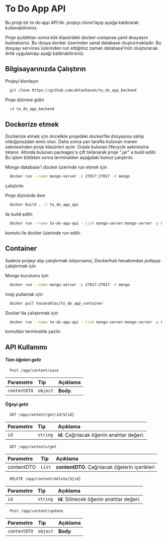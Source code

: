 
# To Do App API

Bu proje bir to do app API'dir. projeyi clone'layıp ayağa kaldırarak kullanabilirsiniz.

Proje açıldıktan sonra kök klasördeki docker-compose.yaml dosyasını bulmalısınız. Bu dosya docker üzerinden sanal database oluşturmaktadır. Bu dosyayı services üzerinden run ettiğimiz zaman database'inizi oluşturacak. Artık uygulamayı ayağı kaldırabilirsiniz.
## Bilgisayarınızda Çalıştırın

Projeyi klonlayın

```bash
  git clone https://github.com/aktashasan/to_do_app_backend
```

Proje dizinine gidin

```bash
  cd to_do_app_backend
```

  
## Dockerize etmek
Dockerize etmek için öncelikle projedeki dockerfile dosyasına sahip olduğunuzdan emin olun. Daha sonra yan tarafta bulunan maven sekmesinden proje klasörleri açılır. Orada bulunan lifecycle sekmesine tıklanır. Altında bulunan packages'a çift tıklanarak proje ".jar" a build edilir. Bu işlem bittikten sonra terminalden aşağıdaki komut çalıştırılır.

Mongo database'i docker üzerinde run etmek için

```bash
  docker run --name mongo-server -p 27017:27017 -d mongo
```
çalıştırılır.

Proje dizininde iken

```bash
  docker build . -t to_do_app_api
```
ile build edilir.

```bash
  docker run --name to-do-app-api --link mongo-server:mongo-server -p 8080:8080 to_do_app_api
```
komutu ile docker üzerinde run edilir. 
## Container

Sadece projeyi alıp çalıştırmak istiyorsanız, Dockerhub hesabımdan pullayıp çalıştırmak için

Mongo kurulumu için
```bash
  docker run --name mongo-server -p 27017:27017 -d mongo
```

imajı pullamak için

```bash
  docker pull hasanaktas/to_do_app_container
```
Docker'da çalıştırmak için

```bash
  docker run --name to-do-app-api --link mongo-server:mongo-server -p 8080:8080 to_do_app_api
```
komutları terminalde yazılır.

## API Kullanımı

#### Tüm öğeleri getir

```http
  Post /app/content/save
```

| Parametre | Tip     | Açıklama                |
| :-------- | :------- | :------------------------- |
| `contentDTO` | `object` | **Body**. |

#### Öğeyi getir

```http
  GET /app/content/get/id/${id}
```

| Parametre | Tip     | Açıklama                       |
| :-------- | :------- | :-------------------------------- |
| `id`      | `string` | **id**. Çağrılacak öğenin anahtar değeri. |

```http
  GET /app/contents/get
```

| Parametre | Tip     | Açıklama                       |
| :-------- | :------- | :-------------------------------- |
| contentDTO      | `List` | **contentDTO**. Çağrılacak öğelerin içerikleri |

```http
  DELETE /app/content/delete/${id}
```

| Parametre | Tip     | Açıklama                       |
| :-------- | :------- | :-------------------------------- |
| `id`      | `string` | **id**. Silinecek öğenin anahtar değeri. |

```http
  Post /app/content/update
```

| Parametre | Tip     | Açıklama                |
| :-------- | :------- | :------------------------- |
| `contentDTO` | `object` | **Body**. |

  
